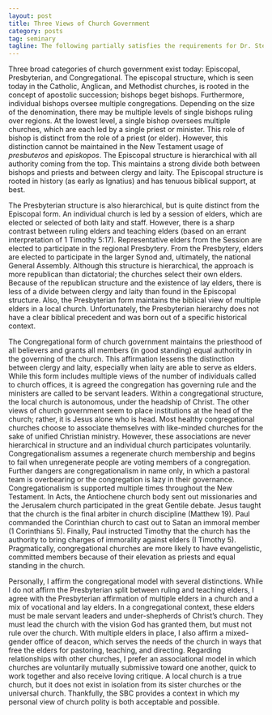 ```yaml
---
layout: post
title: Three Views of Church Government
category: posts
tag: seminary
tagline: The following partially satisfies the requirements for Dr. Stephen Eccher's Christian Theology III class at Southeastern Baptist Theological Seminary.
---
```


Three broad categories of church government exist today: Episcopal, Presbyterian, and Congregational. The episcopal structure, which is seen today in the Catholic, Anglican, and Methodist churches, is rooted in the concept of apostolic succession; bishops beget bishops. Furthermore, individual bishops oversee multiple congregations. Depending on the size of the denomination, there may be multiple levels of single bishops ruling over regions. At the lowest level, a single bishop oversees multiple churches, which are each led by a single priest or minister. This role of bishop is distinct from the role of a priest (or elder). However, this distinction cannot be maintained in the New Testament usage of *presbuteros* and *episkopos*. The Episcopal structure is hierarchical with all authority coming from the top. This maintains a strong divide both between bishops and priests and between clergy and laity. The Episcopal structure is rooted in history (as early as Ignatius) and has tenuous biblical support, at best.

The Presbyterian structure is also hierarchical, but is quite distinct from the Episcopal form. An individual church is led by a session of elders, which are elected or selected of both laity and staff. However, there is a sharp contrast between ruling elders and teaching elders (based on an errant interpretation of 1 Timothy 5:17). Representative elders from the Session are elected to participate in the regional Presbytery. From the Presbytery, elders are elected to participate in the larger Synod and, ultimately, the national General Assembly. Although this structure is hierarchical, the approach is more republican than dictatorial; the churches select their own elders. Because of the republican structure and the existence of lay elders, there is less of a divide between clergy and laity than found in the Episcopal structure. Also, the Presbyterian form maintains the biblical view of multiple elders in a local church. Unfortunately, the Presbyterian hierarchy does not have a clear biblical precedent and was born out of a specific historical context.

The Congregational form of church government maintains the priesthood of all believers and grants all members (in good standing) equal authority in the governing of the church. This affirmation lessens the distinction between clergy and laity, especially when laity are able to serve as elders. While this form includes multiple views of the number of individuals called to church offices, it is agreed the congregation has governing rule and the ministers are called to be servant leaders. Within a congregational structure, the local church is autonomous, under the headship of Christ. The other views of church government seem to place institutions at the head of the church; rather, it is Jesus alone who is head. Most healthy congregational churches choose to associate themselves with like-minded churches for the sake of unified Christian ministry. However, these associations are never hierarchical in structure and an individual church participates voluntarily. Congregationalism assumes a regenerate church membership and begins to fail when unregenerate people are voting members of a congregation. Further dangers are congregationalism in name only, in which a pastoral team is overbearing or the congregation is lazy in their governance. Congregationalism is supported multiple times throughout the New Testament. In Acts, the Antiochene church body sent out missionaries and the Jerusalem church participated in the great Gentile debate. Jesus taught that the church is the final arbiter in church discipline (Matthew 19). Paul commanded the Corinthian church to cast out to Satan an immoral member (1 Corinthians 5). Finally, Paul instructed Timothy that the church has the authority to bring charges of immorality against elders (I Timothy 5). Pragmatically, congregational churches are more likely to have evangelistic, committed members because of their elevation as priests and equal standing in the church.

Personally, I affirm the congregational model with several distinctions. While I do not affirm the Presbyterian split between ruling and teaching elders, I agree with the Presbyterian affirmation of multiple elders in a church and a mix of vocational and lay elders. In a congregational context, these elders must be male servant leaders and under-shepherds of Christ’s church. They must lead the church with the vision God has granted them, but must not rule over the church. With multiple elders in place, I also affirm a mixed-gender office of deacon, which serves the needs of the church in ways that free the elders for pastoring, teaching, and directing. Regarding relationships with other churches, I prefer an associational model in which churches are voluntarily mutually submissive toward one another, quick to work together and also receive loving critique. A local church is a true church, but it does not exist in isolation from its sister churches or the universal church. Thankfully, the SBC provides a context in which my personal view of church polity is both acceptable and possible.
